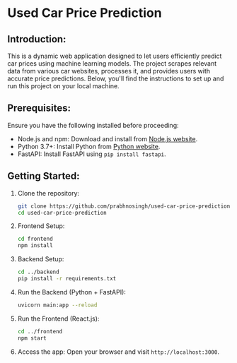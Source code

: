 # Used Car Price Prediction
 
## Introduction:
This is a dynamic web application designed to let users efficiently predict car prices using machine learning models. The project scrapes relevant data from various car websites, processes it, and provides users with accurate price predictions. Below, you'll find the instructions to set up and run this project on your local machine.

## Prerequisites:
Ensure you have the following installed before proceeding:
- Node.js and npm: Download and install from [Node.js website](https://nodejs.org/).
- Python 3.7+: Install Python from [Python website](https://www.python.org/downloads/).
- FastAPI: Install FastAPI using `pip install fastapi`.

## Getting Started:
1. Clone the repository:
    ```bash
    git clone https://github.com/prabhnosingh/used-car-price-prediction.git
    cd used-car-price-prediction
    ```

2. Frontend Setup:
    ```bash
    cd frontend
    npm install
    ```

3. Backend Setup:
    ```bash
    cd ../backend
    pip install -r requirements.txt
    ```

4. Run the Backend (Python + FastAPI):
    ```bash
    uvicorn main:app --reload
    ```

5. Run the Frontend (React.js):
    ```bash
    cd ../frontend
    npm start
    ```

6. Access the app:
    Open your browser and visit `http://localhost:3000`.

